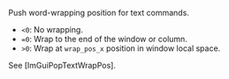 Push word-wrapping position for text commands.

- `<0`: No wrapping.
- `=0`: Wrap to the end of the window or column.
- `>0`: Wrap at `wrap_pos_x` position in window local space.

See [ImGuiPopTextWrapPos].